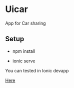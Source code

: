 # Uicar

App for Car sharing 

## Setup 


* npm install 

* ionic serve 

You can tested in Ionic devapp

<a href="https://ionicframework.com/docs/appflow/devapp/">Here</a>



